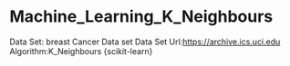 # Machine_Learning_K_Neighbours
Data Set: breast Cancer Data set
Data Set Url:https://archive.ics.uci.edu
Algorithm:K_Neighbours {scikit-learn}
